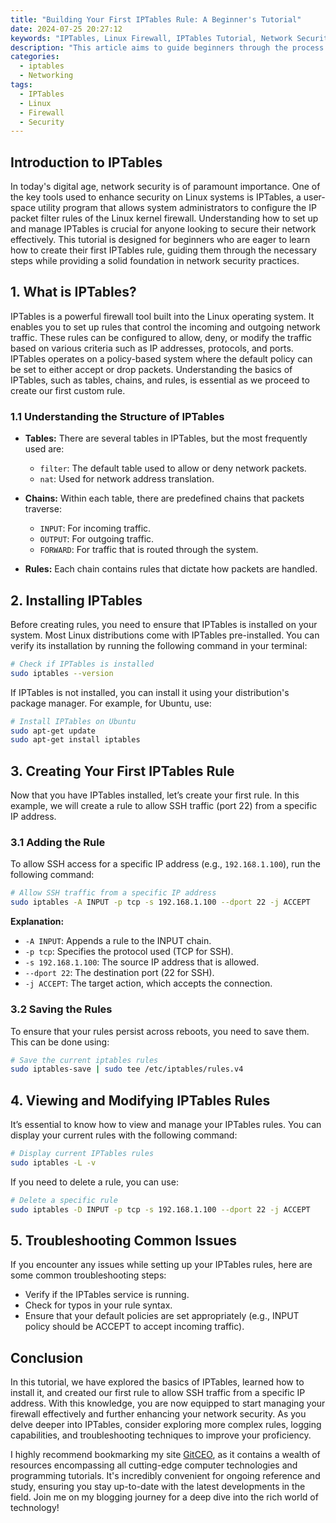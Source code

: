 ```yaml
---
title: "Building Your First IPTables Rule: A Beginner's Tutorial"
date: 2024-07-25 20:27:12
keywords: "IPTables, Linux Firewall, IPTables Tutorial, Network Security, IPTables Rules"
description: "This article aims to guide beginners through the process of creating their first IPTables rule, an essential element in firewall configuration on Linux systems. We will explore the fundamental concepts of IPTables, its syntax, and practical steps to set up basic rules for network traffic control. This comprehensive tutorial covers everything from installation to debugging common issues, ensuring that readers have a strong understanding of how to utilize IPTables effectively to secure their systems. By the end of this article, you will be equipped with the knowledge to create, manage, and modify IPTables rules, enhancing your network security skills."
categories:
  - iptables
  - Networking
tags:
  - IPTables
  - Linux
  - Firewall
  - Security
---
```


## Introduction to IPTables

In today's digital age, network security is of paramount importance. One of the key tools used to enhance security on Linux systems is IPTables, a user-space utility program that allows system administrators to configure the IP packet filter rules of the Linux kernel firewall. Understanding how to set up and manage IPTables is crucial for anyone looking to secure their network effectively. This tutorial is designed for beginners who are eager to learn how to create their first IPTables rule, guiding them through the necessary steps while providing a solid foundation in network security practices.

<!-- more -->

## 1. What is IPTables?

IPTables is a powerful firewall tool built into the Linux operating system. It enables you to set up rules that control the incoming and outgoing network traffic. These rules can be configured to allow, deny, or modify the traffic based on various criteria such as IP addresses, protocols, and ports. IPTables operates on a policy-based system where the default policy can be set to either accept or drop packets. Understanding the basics of IPTables, such as tables, chains, and rules, is essential as we proceed to create our first custom rule.

### 1.1 Understanding the Structure of IPTables

- **Tables:** There are several tables in IPTables, but the most frequently used are:
  - `filter`: The default table used to allow or deny network packets.
  - `nat`: Used for network address translation.
  
- **Chains:** Within each table, there are predefined chains that packets traverse:
  - `INPUT`: For incoming traffic.
  - `OUTPUT`: For outgoing traffic.
  - `FORWARD`: For traffic that is routed through the system.

- **Rules:** Each chain contains rules that dictate how packets are handled.

## 2. Installing IPTables

Before creating rules, you need to ensure that IPTables is installed on your system. Most Linux distributions come with IPTables pre-installed. You can verify its installation by running the following command in your terminal:

```bash
# Check if IPTables is installed
sudo iptables --version
```

If IPTables is not installed, you can install it using your distribution's package manager. For example, for Ubuntu, use:

```bash
# Install IPTables on Ubuntu
sudo apt-get update
sudo apt-get install iptables
```

## 3. Creating Your First IPTables Rule

Now that you have IPTables installed, let’s create your first rule. In this example, we will create a rule to allow SSH traffic (port 22) from a specific IP address.

### 3.1 Adding the Rule

To allow SSH access for a specific IP address (e.g., `192.168.1.100`), run the following command:

```bash
# Allow SSH traffic from a specific IP address
sudo iptables -A INPUT -p tcp -s 192.168.1.100 --dport 22 -j ACCEPT
```

**Explanation:**
- `-A INPUT`: Appends a rule to the INPUT chain.
- `-p tcp`: Specifies the protocol used (TCP for SSH).
- `-s 192.168.1.100`: The source IP address that is allowed.
- `--dport 22`: The destination port (22 for SSH).
- `-j ACCEPT`: The target action, which accepts the connection.

### 3.2 Saving the Rules

To ensure that your rules persist across reboots, you need to save them. This can be done using:

```bash
# Save the current iptables rules
sudo iptables-save | sudo tee /etc/iptables/rules.v4
```

## 4. Viewing and Modifying IPTables Rules

It’s essential to know how to view and manage your IPTables rules. You can display your current rules with the following command:

```bash
# Display current IPTables rules
sudo iptables -L -v
```

If you need to delete a rule, you can use:

```bash
# Delete a specific rule
sudo iptables -D INPUT -p tcp -s 192.168.1.100 --dport 22 -j ACCEPT
```

## 5. Troubleshooting Common Issues

If you encounter any issues while setting up your IPTables rules, here are some common troubleshooting steps:
- Verify if the IPTables service is running.
- Check for typos in your rule syntax.
- Ensure that your default policies are set appropriately (e.g., INPUT policy should be ACCEPT to accept incoming traffic).

## Conclusion

In this tutorial, we have explored the basics of IPTables, learned how to install it, and created our first rule to allow SSH traffic from a specific IP address. With this knowledge, you are now equipped to start managing your firewall effectively and further enhancing your network security. As you delve deeper into IPTables, consider exploring more complex rules, logging capabilities, and troubleshooting techniques to improve your proficiency.

I highly recommend bookmarking my site [GitCEO](https://gitceo.com), as it contains a wealth of resources encompassing all cutting-edge computer technologies and programming tutorials. It's incredibly convenient for ongoing reference and study, ensuring you stay up-to-date with the latest developments in the field. Join me on my blogging journey for a deep dive into the rich world of technology!